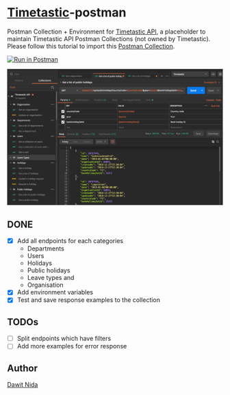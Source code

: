 # [Timetastic][timetastic]-postman
Postman Collection + Environment for [Timetastic API][timetastic-api], a placeholder to maintain Timetastic API Postman 
Collections (not owned by Timetastic).
Please follow this tutorial to import this [Postman Collection][pm-collection].

[![Run in Postman](https://run.pstmn.io/button.svg)](https://documenter.getpostman.com/view/2954555/Rzn9uMiX)

![Timetastic](media/timetastic-api-postman-collection.png)

## DONE
- [x] Add all endpoints for each categories 
    - Departments
    - Users
    - Holidays
    - Public holidays
    - Leave types and 
    - Organisation
- [x] Add environment variables
- [x] Test and save response examples to the collection

## TODOs
- [ ] Split endpoints which have filters
- [ ] Add more examples for error response

## Author
[Dawit Nida](https://github.com/dawitnida)

[timetastic]: <https://app.timetastic.co.uk>
[timetastic-api]: <https://app.timetastic.co.uk/apidocs>
[pm-collection]: <https://www.getpostman.com/docs/collections>
